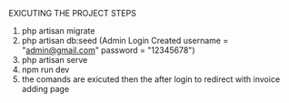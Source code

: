 EXICUTING THE PROJECT STEPS

1. php artisan migrate
2. php artisan db:seed 
    (Admin Login Created
       username = "admin@gmail.com"
       password = "12345678")
3. php artisan serve
4. npm run dev
5. the comands are exicuted then the after login to redirect with invoice adding page
